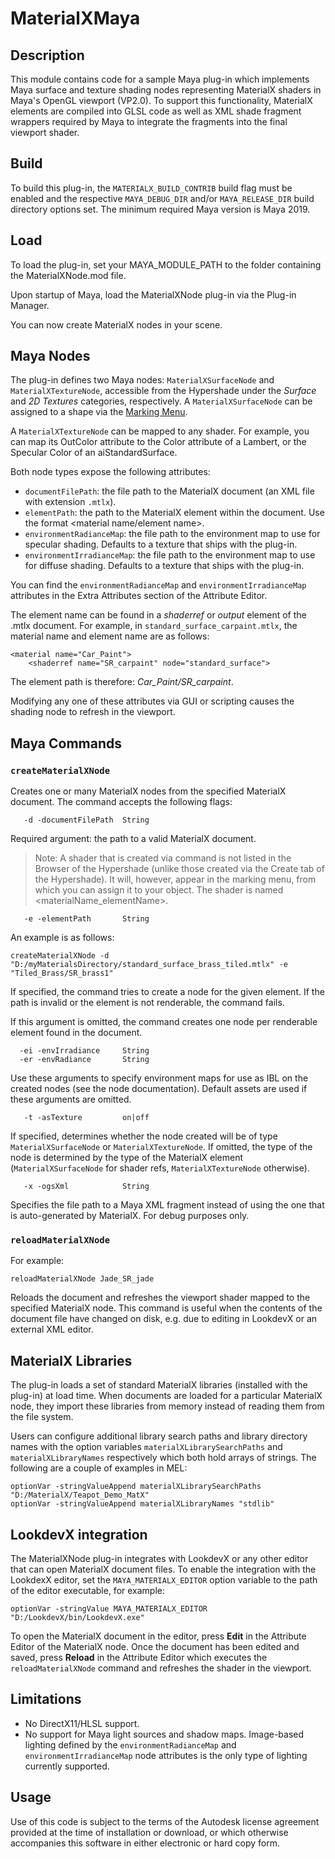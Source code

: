 # MaterialXMaya

## Description

This module contains code for a sample Maya plug-in which implements Maya surface and texture shading nodes representing MaterialX shaders in Maya's OpenGL viewport (VP2.0). To support this functionality, MaterialX elements are compiled into GLSL code as well as XML shade fragment wrappers required by Maya to integrate the fragments into the final viewport shader.

## Build

To build this plug-in, the `MATERIALX_BUILD_CONTRIB` build flag must be enabled and the respective `MAYA_DEBUG_DIR` and/or `MAYA_RELEASE_DIR` build directory options set. The minimum required Maya version is Maya 2019.

## Load
To load the plug-in, set your MAYA_MODULE_PATH to the folder containing the MaterialXNode.mod file. 

Upon startup of Maya, load the MaterialXNode plug-in via the Plug-in Manager. 

You can now create MaterialX nodes in your scene. 

## Maya Nodes

The plug-in defines two Maya nodes: `MaterialXSurfaceNode` and `MaterialXTextureNode`, accessible from the Hypershade under the _Surface_ and _2D Textures_ categories, respectively. A `MaterialXSurfaceNode` can be assigned to a shape via the [Marking Menu](https://knowledge.autodesk.com/support/maya/learn-explore/caas/CloudHelp/cloudhelp/2019/ENU/Maya-LightingShading/files/GUID-D41AF807-F7CB-447E-BACC-7F0867C14E8D-htm.html).

A `MaterialXTextureNode` can be mapped to any shader. For example, you can map its OutColor attribute to the Color attribute of a Lambert, or the Specular Color of an aiStandardSurface. 

Both node types expose the following attributes:
*   `documentFilePath`: the file path to the MaterialX document (an XML file with extension `.mtlx`).
*   `elementPath`: the path to the MaterialX element within the document. 
Use the format <material name/element name>. 
*   `environmentRadianceMap`: the file path to the environment map to use for specular shading. Defaults to a texture that ships with the plug-in.
*   `environmentIrradianceMap`: the file path to the environment map to use for diffuse shading. Defaults to a texture that ships with the plug-in.

You can find the `environmentRadianceMap` and `environmentIrradianceMap` attributes in the Extra Attributes section of the Attribute Editor.

The element name can be found in a _shaderref_ or _output_ element of the .mtlx document. For example, in `standard_surface_carpaint.mtlx`, the material name and element name are as follows:

```
<material name="Car_Paint">
    <shaderref name="SR_carpaint" node="standard_surface">
```
    
The element path is therefore: _Car_Paint/SR_carpaint_.


Modifying any one of these attributes via GUI or scripting causes the shading node to refresh in the viewport.

## Maya Commands
### `createMaterialXNode`

Creates one or many MaterialX nodes from the specified MaterialX document. The command accepts the following flags:

```MEL
   -d -documentFilePath  String
```
Required argument: the path to a valid MaterialX document.

> Note: A shader that is created via command is not listed in the Browser of the Hypershade (unlike those created via the Create tab of the Hypershade). It will, however, appear in the marking menu, from which you can assign it to your object. 
The shader is named <materialName_elementName>.

```MEL
   -e -elementPath       String
```

An example is as follows:
```
createMaterialXNode -d "D:/myMaterialsDirectory/standard_surface_brass_tiled.mtlx" -e "Tiled_Brass/SR_brass1"
```

If specified, the command tries to create a node for the given element. If the path is invalid or the element is not renderable, the command fails.

If this argument is omitted, the command creates one node per renderable element found in the document.


```MEL
  -ei -envIrradiance     String
  -er -envRadiance       String
```

Use these arguments to specify environment maps for use as IBL on the created nodes (see the node documentation). Default assets are used if these arguments are omitted.

```MEL
   -t -asTexture         on|off
```
If specified, determines whether the node created will be of type `MaterialXSurfaceNode` or `MaterialXTextureNode`. If omitted, the type of the node is determined by the type of the MaterialX element (`MaterialXSurfaceNode` for shader refs, `MaterialXTextureNode` otherwise).

```MEL
   -x -ogsXml            String
```
Specifies the file path to a Maya XML fragment instead of using the one that is auto-generated by MaterialX. For debug purposes only.

### `reloadMaterialXNode`

For example:
```
reloadMaterialXNode Jade_SR_jade
```

Reloads the document and refreshes the viewport shader mapped to the specified MaterialX node. This command is useful when the contents of the document file have changed on disk, e.g. due to editing in LookdevX or an external XML editor.



## MaterialX Libraries

The plug-in loads a set of standard MaterialX libraries (installed with the plug-in) at load time. When documents are loaded for a particular MaterialX node, they import these libraries from memory instead of reading them from the file system.

Users can configure additional library search paths and library directory names with the option variables `materialXLibrarySearchPaths` and `materialXLibraryNames` respectively which both hold arrays of strings. 
The following are a couple of examples in MEL:

```MEL
optionVar -stringValueAppend materialXLibrarySearchPaths "D:/MaterialX/Teapot_Demo_MatX"
optionVar -stringValueAppend materialXLibraryNames "stdlib"
```

## LookdevX integration

The MaterialXNode plug-in integrates with LookdevX or any other editor that can open MaterialX document files. To enable the integration with the LookdexX editor, set the `MAYA_MATERIALX_EDITOR` option variable to the path of the editor executable, for example:

```MEL
optionVar -stringValue MAYA_MATERIALX_EDITOR "D:/LookdevX/bin/LookdevX.exe"
```

To open the MaterialX document in the editor, press **Edit** in the Attribute Editor of the MaterialX node. Once the document has been edited and saved, press **Reload** in the Attribute Editor which executes the `reloadMaterialXNode` command and refreshes the shader in the viewport.

## Limitations

*   No DirectX11/HLSL support.
*   No support for Maya light sources and shadow maps. Image-based lighting defined by the `environmentRadianceMap` and `environmentIrradianceMap` node attributes is the only type of lighting currently supported.

## Usage

Use of this code is subject to the terms of the Autodesk license agreement provided at the time of installation or download, or which otherwise accompanies this software in either electronic or hard copy form.
